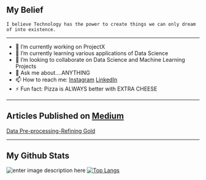 ## My Belief
	I believe Technology has the power to create things we can only dream of into existence.
------------------------------------------------------------------------------------------------------------------------------------------------------------------------------------
- 🔭 I’m currently working on ProjectX
- 🌱 I’m currently learning various applications of Data Science
- 👯 I’m looking to collaborate on Data Science and Machine Learning Projects
- 💬 Ask me about....ANYTHING
- 📫 How to reach me: [Instagram](https://www.instagram.com/aishwargovil/) [LinkedIn](https://www.linkedin.com/in/aishwar-govil-144b621a6/)
- ⚡ Fun fact: Pizza is ALWAYS better with EXTRA CHEESE
------------------------------------------------------------------------------------------------------------------------------------------------------------------------------------

## Articles Published on <a href="https://aishwar99govil.medium.com/">Medium</a>
[Data Pre-processing-Refining Gold](https://medium.com/swlh/data-preprocessing-refining-gold-d2d97dd31bd1)

-----------------------------------------------------------------------------------------------------------------------------------------------------------------------------------

## My Github Stats


![enter image description here](https://github-readme-stats.vercel.app/api?username=AishwarGovil&&show_icons=true&title_color=7fff00&icon_color=bb2acf&text_color=daf7dc&bg_color=191919) 
[![Top Langs](https://github-readme-stats.vercel.app/api/top-langs/?username=AishwarGovil)](https://github.com/AishwarGovil/github-readme-stats) 
 
 
